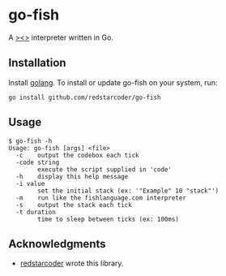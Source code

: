 go-fish
======

A [><>](http://esolangs.org/wiki/Fish) interpreter written in Go.

Installation
---------------

Install [golang](http://golang.org/doc/install). To install or update go-fish on your system, run:

```
go install github.com/redstarcoder/go-fish
```

Usage
---------------

```
$ go-fish -h
Usage: go-fish [args] <file>
  -c	output the codebox each tick
  -code string
    	execute the script supplied in 'code'
  -h	display this help message
  -i value
    	set the initial stack (ex: '"Example" 10 "stack"')
  -m	run like the fishlanguage.com interpreter
  -s	output the stack each tick
  -t duration
    	time to sleep between ticks (ex: 100ms)
```

Acknowledgments
---------------

* [redstarcoder](https://github.com/redstarcoder) wrote this library.
